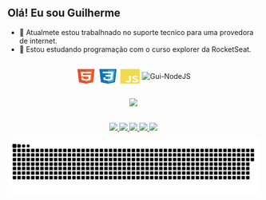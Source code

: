 ## Olá! Eu sou Guilherme

- 👯 Atualmete estou trabalhnado no suporte tecnico para uma provedora de internet.
- 🌱 Estou estudando programação com o curso explorer da RocketSeat.

<div align="center" style="display: inline_block"><br>
  <img align="center" alt="Gui-HTML" height="30" width="40" src="https://raw.githubusercontent.com/devicons/devicon/master/icons/html5/html5-original.svg">
  <img align="center" alt="Gui-CSS" height="30" width="40" src="https://raw.githubusercontent.com/devicons/devicon/master/icons/css3/css3-original.svg">
  <img align="center" alt="Gui-Js" height="30" width="40" src="https://raw.githubusercontent.com/devicons/devicon/master/icons/javascript/javascript-plain.svg">
  <img align="center" alt="Gui-NodeJS" height="30" width="40" src="https://user-images.githubusercontent.com/91683433/194445624-7e81362f-1137-444a-aeb6-a727276ee7da.svg">
</div>

##

<div align="center">
  <a href="https://github.com/guidattein" target="_blank">
  <img height="180em" src="https://github-readme-stats.vercel.app/api?username=GuiDattein&show_icons=true&theme=dark&include_all_commits=true&count_private=true"/>
  <!--<img height="180em" src="https://github-readme-stats.vercel.app/api/top-langs/?username=GuiDattein&layout=compact&langs_count=7&theme=dark"/>-->
</div>

##

<div align="center"> 
  <a href="https://www.linkedin.com/in/guidattein/" target="_blank">
    <img src="https://img.shields.io/badge/-LinkedIn-%230077B5?style=for-the-badge&logo=linkedin&logoColor=white" target="_blank">
  </a>
  <a href = "mailto:guilhermedattein@gmail.com">
    <img src="https://img.shields.io/badge/Gmail-D14836?style=for-the-badge&logo=gmail&logoColor=white" target="_blank">
  </a>
  <a href="http://web.whatsapp.com/send?phone=5511942005299" target="_blank">
    <img src="https://img.shields.io/badge/WhatsApp-25D366?style=for-the-badge&logo=whatsapp&logoColor=white" target="_blank">
  </a>
  <a href="https://www.instagram.com/gui_dattein/" target="_blank">
    <img src="https://img.shields.io/badge/Instagram-E4405F?style=for-the-badge&logo=instagram&logoColor=white" target="_blank">
  </a>
  <a href="https://discord.gg/NDbUz5Zk" target="_blank">
    <img src="https://img.shields.io/badge/Discord-7289DA?style=for-the-badge&logo=discord&logoColor=white" target="_blank">
  </a> 
  
   
 
  ![Snake animation](https://github.com/GuiDattein/GuiDattein/blob/output/github-contribution-grid-snake.svg)
 
</div>
